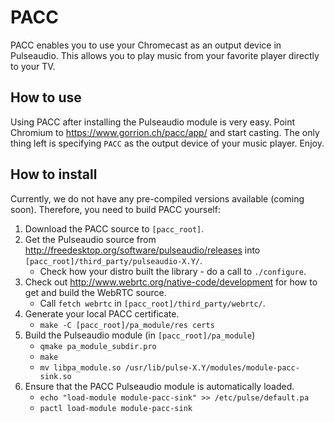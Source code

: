 # PACC

PACC enables you to use your Chromecast as an output device in Pulseaudio. This 
allows you to play music from your favorite player directly to your TV.

## How to use
Using PACC after installing the Pulseaudio module is very easy. Point Chromium
to https://www.gorrion.ch/pacc/app/ and start casting. The only thing left is
specifying `PACC` as the output device of your music player. Enjoy.

## How to install
Currently, we do not have any pre-compiled versions available (coming soon).
Therefore, you need to build PACC yourself:

1. Download the PACC source to `[pacc_root]`.
2. Get the Pulseaudio source from
   http://freedesktop.org/software/pulseaudio/releases into
   `[pacc_root]/third_party/pulseaudio-X.Y/`.
    * Check how your distro built the library - do a call to `./configure`.
3. Check out http://www.webrtc.org/native-code/development for how to get and
   build the WebRTC source.
    * Call `fetch webrtc` in `[pacc_root]/third_party/webrtc/`.
4. Generate your local PACC certificate.
    * `make -C [pacc_root]/pa_module/res certs`
5. Build the Pulseaudio module (in `[pacc_root]/pa_module`)
    * `qmake pa_module_subdir.pro`
    * `make`
    * `mv libpa_module.so /usr/lib/pulse-X.Y/modules/module-pacc-sink.so`
6. Ensure that the PACC Pulseaudio module is automatically loaded.
    * `echo "load-module module-pacc-sink" >> /etc/pulse/default.pa`
    * `pactl load-module module-pacc-sink`

